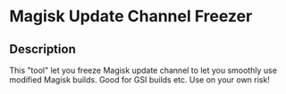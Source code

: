 # Magisk Update Channel Freezer

## Description
 This "tool" let you freeze Magisk update channel to let you smoothly use modified Magisk builds.
 Good for GSI builds etc.
 Use on your own risk!
